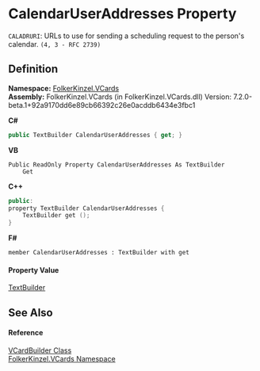 # CalendarUserAddresses Property


`CALADRURI`: URLs to use for sending a scheduling request to the person's calendar. `(4, 3 - RFC 2739)`



## Definition
**Namespace:** <a href="67dce261-ab8f-dd0a-4c0c-bc2633c1719e.md">FolkerKinzel.VCards</a>  
**Assembly:** FolkerKinzel.VCards (in FolkerKinzel.VCards.dll) Version: 7.2.0-beta.1+92a9170dd6e89cb66392c26e0acddb6434e3fbc1

**C#**
``` C#
public TextBuilder CalendarUserAddresses { get; }
```
**VB**
``` VB
Public ReadOnly Property CalendarUserAddresses As TextBuilder
	Get
```
**C++**
``` C++
public:
property TextBuilder CalendarUserAddresses {
	TextBuilder get ();
}
```
**F#**
``` F#
member CalendarUserAddresses : TextBuilder with get
```



#### Property Value
<a href="d749aa8e-5dcf-fbeb-deb6-cd9d032fb67c.md">TextBuilder</a>

## See Also


#### Reference
<a href="4254b25b-c39b-3224-d22e-0072642cabb3.md">VCardBuilder Class</a>  
<a href="67dce261-ab8f-dd0a-4c0c-bc2633c1719e.md">FolkerKinzel.VCards Namespace</a>  

